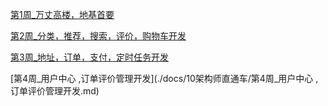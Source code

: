 [第1周_万丈高楼，地基首要](./docs/10架构师直通车/第1周_万丈高楼，地基首要.md)

[第2周_分类，推荐，搜索，评价，购物车开发](./docs/10架构师直通车/第2周_分类，推荐，搜索，评价，购物车开发.md)

[第3周_地址，订单，支付，定时任务开发](./docs/10架构师直通车/第3周_地址，订单，支付，定时任务开发.md)

[第4周_用户中心 ,订单评价管理开发](./docs/10架构师直通车/第4周_用户中心 ,订单评价管理开发.md)

